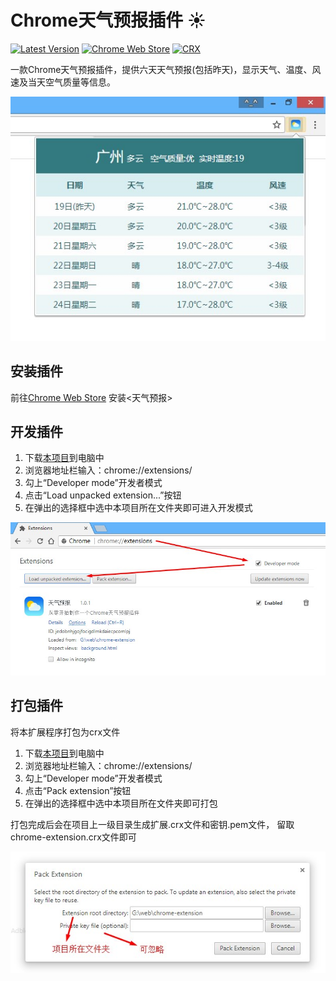 # Chrome天气预报插件 :sunny: 
[![Latest Version](https://img.shields.io/badge/Latest_Version-1.4.0-blue.svg)](https://codeload.github.com/zeakhold/chrome-extension/zip/master) [![Chrome Web Store](https://img.shields.io/badge/Install-_Chrome_Web_Store-brightgreen.svg)](https://chrome.google.com/webstore/detail/%E5%A4%A9%E6%B0%94%E9%A2%84%E6%8A%A5/coconclcbdjgdligkbpibhddiclghjoj) [![CRX](https://img.shields.io/badge/Download-_CRX-brightgreen.svg)](https://raw.githubusercontent.com/zeakhold/chrome-extension/master/chrome-extension.crx)
 
一款Chrome天气预报插件，提供六天天气预报(包括昨天)，显示天气、温度、风速及当天空气质量等信息。

![](./screenshot/Screenshot_1.jpg)


## 安装插件
前往[Chrome Web Store](https://chrome.google.com/webstore/detail/%E5%A4%A9%E6%B0%94%E9%A2%84%E6%8A%A5/coconclcbdjgdligkbpibhddiclghjoj) 安装<天气预报>

    

## 开发插件
1. 下载[本项目](https://codeload.github.com/zeakhold/chrome-extension/zip/master)到电脑中
2. 浏览器地址栏输入：chrome://extensions/
3. 勾上“Developer mode”开发者模式
4. 点击“Load unpacked extension...”按钮
5. 在弹出的选择框中选中本项目所在文件夹即可进入开发模式

![](./screenshot/Screenshot_2.jpg)


## 打包插件
将本扩展程序打包为crx文件

1. 下载[本项目](https://codeload.github.com/zeakhold/chrome-extension/zip/master)到电脑中
2. 浏览器地址栏输入：chrome://extensions/
3. 勾上“Developer mode”开发者模式
4. 点击“Pack extension”按钮
5. 在弹出的选择框中选中本项目所在文件夹即可打包

打包完成后会在项目上一级目录生成扩展.crx文件和密钥.pem文件，
留取chrome-extension.crx文件即可

![](./screenshot/Screenshot_3.jpg)
